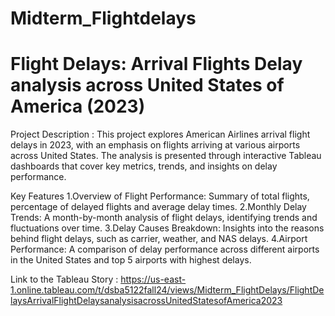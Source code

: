 # Midterm_Flightdelays
# Flight Delays: Arrival Flights Delay analysis across United States of America (2023)

Project Description : This project explores American Airlines arrival flight delays in 2023, with an emphasis on flights arriving at various airports across United States. The analysis is presented through interactive Tableau dashboards that cover key metrics, trends, and insights on delay performance.

Key Features
1.Overview of Flight Performance: Summary of total flights, percentage of delayed flights and average delay times. 
2.Monthly Delay Trends: A month-by-month analysis of flight delays, identifying trends and fluctuations over time.
3.Delay Causes Breakdown: Insights into the reasons behind flight delays, such as carrier, weather, and NAS delays.
4.Airport Performance: A comparison of delay performance across different airports in the United States and top 5 airports with highest delays.

Link to the Tableau Story : https://us-east-1.online.tableau.com/t/dsba5122fall24/views/Midterm_FlightDelays/FlightDelaysArrivalFlightDelaysanalysisacrossUnitedStatesofAmerica2023


